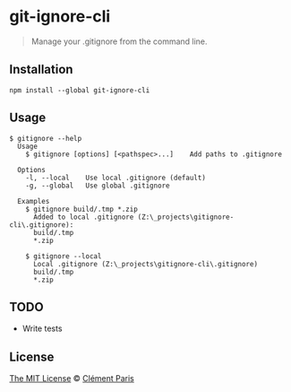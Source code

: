 # git-ignore-cli
> Manage your .gitignore from the command line.

## Installation
```
npm install --global git-ignore-cli
```

## Usage
```
$ gitignore --help
  Usage
    $ gitignore [options] [<pathspec>...]    Add paths to .gitignore

  Options
    -l, --local    Use local .gitignore (default)
    -g, --global   Use global .gitignore

  Examples
    $ gitignore build/.tmp *.zip
      Added to local .gitignore (Z:\_projects\gitignore-cli\.gitignore):
      build/.tmp
      *.zip

    $ gitignore --local
      Local .gitignore (Z:\_projects\gitignore-cli\.gitignore)
      build/.tmp
      *.zip
```

## TODO
- Write tests

## License
[The MIT License](https://opensource.org/licenses/MIT) © [Clément Paris](http://www.clementparis.fr)
